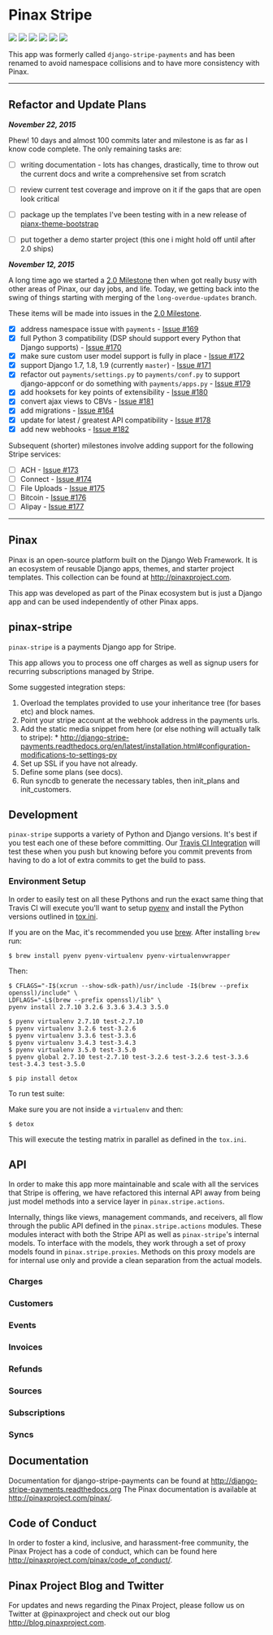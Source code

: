 # Pinax Stripe

[![](http://slack.pinaxproject.com/badge.svg)](http://slack.pinaxproject.com/)
[![](https://img.shields.io/travis/pinax/pinax-stripe.svg)](https://travis-ci.org/pinax/pinax-stripe)
[![](https://img.shields.io/coveralls/pinax/pinax-stripe.svg)](https://coveralls.io/r/pinax/pinax-stripe)
[![](https://img.shields.io/pypi/dm/pinax-stripe.svg)](https://pypi.python.org/pypi/pinax-stripe/)
[![](https://img.shields.io/pypi/v/pinax-stripe.svg)](https://pypi.python.org/pypi/pinax-stripe/)
[![](https://img.shields.io/badge/license-MIT-blue.svg)](https://pypi.python.org/pypi/pinax-stripe/)


This app was formerly called `django-stripe-payments` and has been renamed to
avoid namespace collisions and to have more consistency with Pinax.

---

## Refactor and Update Plans

***November 22, 2015***

Phew! 10 days and almost 100 commits later and milestone is as far as I know
code complete.  The only remaining tasks are:

* [ ] writing documentation - lots has changes, drastically, time to throw out the current docs and write a comprehensive set from scratch
* [ ] review current test coverage and improve on it if the gaps that are open look critical
* [ ] package up the templates I've been testing with in a new release of [pianx-theme-bootstrap](http://github.com/pinax/pinax-theme-bootstrap)
* [ ] put together a demo starter project (this one i might hold off until after 2.0 ships)


***November 12, 2015***

A long time ago we started a [2.0 Milestone](https://github.com/pinax/django-stripe-payments/issues?q=is%3Aopen+is%3Aissue+milestone%3A2.0) then when
got really busy with other areas of Pinax, our day jobs, and life. Today, we
getting back into the swing of things starting with merging of the  `long-overdue-updates`
branch.

These items will be made into issues in the [2.0 Milestone](https://github.com/pinax/django-stripe-payments/issues?q=is%3Aopen+is%3Aissue+milestone%3A2.0).

* [x] address namespace issue with `payments` - [Issue #169](https://github.com/pinax/django-stripe-payments/issues/169)
* [x] full Python 3 compatibility (DSP should support every Python that Django supports) - [Issue #170](https://github.com/pinax/django-stripe-payments/issues/170)
* [x] make sure custom user model support is fully in place - [Issue #172](https://github.com/pinax/django-stripe-payments/issues/172)
* [x] support Django 1.7, 1.8, 1.9 (currently ``master``) - [Issue #171](https://github.com/pinax/django-stripe-payments/issues/171)
* [x] refactor out ``payments/settings.py`` to ``payments/conf.py`` to support django-appconf or do something with ``payments/apps.py`` - [Issue #179](https://github.com/pinax/django-stripe-payments/issues/179)
* [x] add hooksets for key points of extensibility - [Issue #180](https://github.com/pinax/django-stripe-payments/issues/180)
* [x] convert ajax views to CBVs - [Issue #181](https://github.com/pinax/django-stripe-payments/issues/181)
* [x] add migrations - [Issue #164](https://github.com/pinax/django-stripe-payments/issues/164)
* [x] update for latest / greatest API compatibility - [Issue #178](https://github.com/pinax/django-stripe-payments/issues/178)
* [x] add new webhooks - [Issue #182](https://github.com/pinax/django-stripe-payments/issues/182)

Subsequent (shorter) milestones involve adding support for the following Stripe services:

* [ ] ACH - [Issue #173](https://github.com/pinax/django-stripe-payments/issues/173)
* [ ] Connect - [Issue #174](https://github.com/pinax/django-stripe-payments/issues/174)
* [ ] File Uploads - [Issue #175](https://github.com/pinax/django-stripe-payments/issues/175)
* [ ] Bitcoin - [Issue #176](https://github.com/pinax/django-stripe-payments/issues/176)
* [ ] Alipay - [Issue #177](https://github.com/pinax/django-stripe-payments/issues/177)

---

## Pinax

Pinax is an open-source platform built on the Django Web Framework. It is an ecosystem of reusable Django apps, themes, and starter project templates.
This collection can be found at http://pinaxproject.com.

This app was developed as part of the Pinax ecosystem but is just a Django app and can be used independently of other Pinax apps.


## pinax-stripe

`pinax-stripe` is a payments Django app for Stripe.

This app allows you to process one off charges as well as signup users for
recurring subscriptions managed by Stripe.

Some suggested integration steps:
  1. Overload the templates provided to use your inheritance tree (for bases etc) and block names.
  2. Point your stripe account at the webhook address in the payments urls.
  3. Add the static media snippet from here (or else nothing will actually talk to stripe):
    * http://django-stripe-payments.readthedocs.org/en/latest/installation.html#configuration-modifications-to-settings-py
  4. Set up SSL if you have not already.
  5. Define some plans (see docs).
  6. Run syncdb to generate the necessary tables, then init_plans and init_customers.


## Development

`pinax-stripe` supports a variety of Python and Django versions. It's best if you test each one of these before committing. Our [Travis CI Integration](https://travis-ci.org/pinax/pinax-stripe) will test these when you push but knowing before you commit prevents from having to do a lot of extra commits to get the build to pass.

### Environment Setup

In order to easily test on all these Pythons and run the exact same thing that Travis CI will execute you'll want to setup [pyenv](https://github.com/yyuu/pyenv) and install the Python versions outlined in [tox.ini](tox.ini).

If you are on the Mac, it's recommended you use [brew](http://brew.sh/). After installing `brew` run:

```
$ brew install pyenv pyenv-virtualenv pyenv-virtualenvwrapper
```

Then:

```
$ CFLAGS="-I$(xcrun --show-sdk-path)/usr/include -I$(brew --prefix openssl)/include" \
LDFLAGS="-L$(brew --prefix openssl)/lib" \
pyenv install 2.7.10 3.2.6 3.3.6 3.4.3 3.5.0

$ pyenv virtualenv 2.7.10 test-2.7.10
$ pyenv virtualenv 3.2.6 test-3.2.6
$ pyenv virtualenv 3.3.6 test-3.3.6
$ pyenv virtualenv 3.4.3 test-3.4.3
$ pyenv virtualenv 3.5.0 test-3.5.0
$ pyenv global 2.7.10 test-2.7.10 test-3.2.6 test-3.2.6 test-3.3.6 test-3.4.3 test-3.5.0

$ pip install detox
```

To run test suite:

Make sure you are not inside a `virtualenv` and then:

```
$ detox
```

This will execute the testing matrix in parallel as defined in the `tox.ini`.


## API

In order to make this app more maintainable and scale with all the services that
Stripe is offering, we have refactored this internal API away from being just
model methods into a service layer in `pinax.stripe.actions`.

Internally, things like views, management commands, and receivers, all flow
through the public API defined in the `pinax.stripe.actions` modules.  These
modules interact with both the Stripe API as well as `pinax-stripe`'s internal
models. To interface with the models, they work through a set of proxy models
found in `pinax.stripe.proxies`.  Methods on this proxy models are for internal
use only and provide a clean separation from the actual models.

### Charges


### Customers


### Events


### Invoices


### Refunds


### Sources


### Subscriptions


### Syncs



## Documentation

Documentation for django-stripe-payments can be found at http://django-stripe-payments.readthedocs.org
The Pinax documentation is available at http://pinaxproject.com/pinax/.


## Code of Conduct

In order to foster a kind, inclusive, and harassment-free community, the Pinax Project has a code of conduct, which can be found here http://pinaxproject.com/pinax/code_of_conduct/.


## Pinax Project Blog and Twitter

For updates and news regarding the Pinax Project, please follow us on Twitter at @pinaxproject and check out our blog http://blog.pinaxproject.com.
